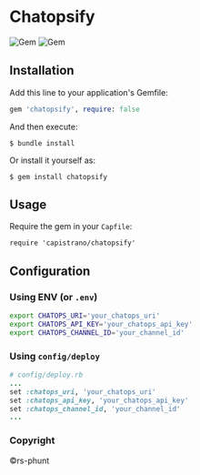 # Chatopsify

![Gem](https://img.shields.io/gem/v/chatopsify?color=%25234cc61f&label=Gem%20version&logo=ruby&logoColor=red)
![Gem](https://img.shields.io/gem/dt/chatopsify?color=%2330c754&label=Downloads&logo=rubygems&logoColor=red)
<!-- ![GitHub Workflow Status](https://img.shields.io/github/workflow/status/rs-phunt/Chatopsify/Tests%20%F0%9F%A7%AA?label=Tests&logo=github)
![GitHub Workflow Status](https://img.shields.io/github/workflow/status/rs-phunt/Chatopsify/Rubocop%20Lint?label=Rubocop&logo=github) -->

## Installation

Add this line to your application's Gemfile:

```ruby
gem 'chatopsify', require: false
```

And then execute:

    $ bundle install

Or install it yourself as:

    $ gem install chatopsify

## Usage

Require the gem in your `Capfile`:

    require 'capistrano/chatopsify'

## Configuration

### Using ENV (or `.env`)

```bash
export CHATOPS_URI='your_chatops_uri'
export CHATOPS_API_KEY='your_chatops_api_key'
export CHATOPS_CHANNEL_ID='your_channel_id'
```

### Using `config/deploy`

```ruby
# config/deploy.rb
...
set :chatops_uri, 'your_chatops_uri'
set :chatops_api_key, 'your_chatops_api_key'
set :chatops_channel_id, 'your_channel_id'
...
```

### Copyright

©rs-phunt
